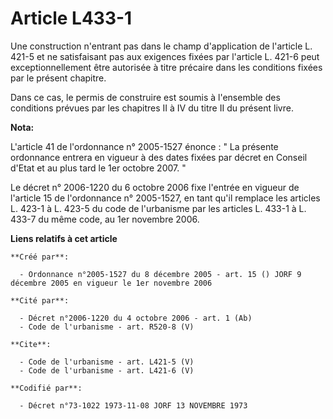 # Article L433-1

Une construction n'entrant pas dans le champ d'application de l'article L. 421-5 et ne satisfaisant pas aux exigences fixées
par l'article L. 421-6 peut exceptionnellement être autorisée à titre précaire dans les conditions fixées par le présent
chapitre. 

Dans ce cas, le permis de construire est soumis à l'ensemble des conditions prévues par les chapitres II à IV du titre II du
présent livre.

**Nota:**

L'article 41 de l'ordonnance n° 2005-1527 énonce : " La présente ordonnance entrera en vigueur à des dates fixées par décret
en Conseil d'Etat et au plus tard le 1er octobre 2007. " 

Le décret n° 2006-1220 du 6 octobre 2006 fixe l'entrée en vigueur de l'article 15 de l'ordonnance n° 2005-1527, en tant qu'il
remplace les articles L. 423-1 à L. 423-5 du code de l'urbanisme par les articles L. 433-1 à L. 433-7 du même code, au 1er
novembre 2006.

**Liens relatifs à cet article**

	**Créé par**:

	  - Ordonnance n°2005-1527 du 8 décembre 2005 - art. 15 () JORF 9 décembre 2005 en vigueur le 1er novembre 2006

	**Cité par**:

	  - Décret n°2006-1220 du 4 octobre 2006 - art. 1 (Ab)
	  - Code de l'urbanisme - art. R520-8 (V)

	**Cite**:

	  - Code de l'urbanisme - art. L421-5 (V)
	  - Code de l'urbanisme - art. L421-6 (V)

	**Codifié par**:

	  - Décret n°73-1022 1973-11-08 JORF 13 NOVEMBRE 1973
